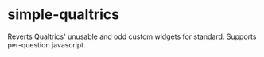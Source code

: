 # simple-qualtrics
Reverts Qualtrics' unusable and odd custom widgets for standard. Supports per-question javascript. 
